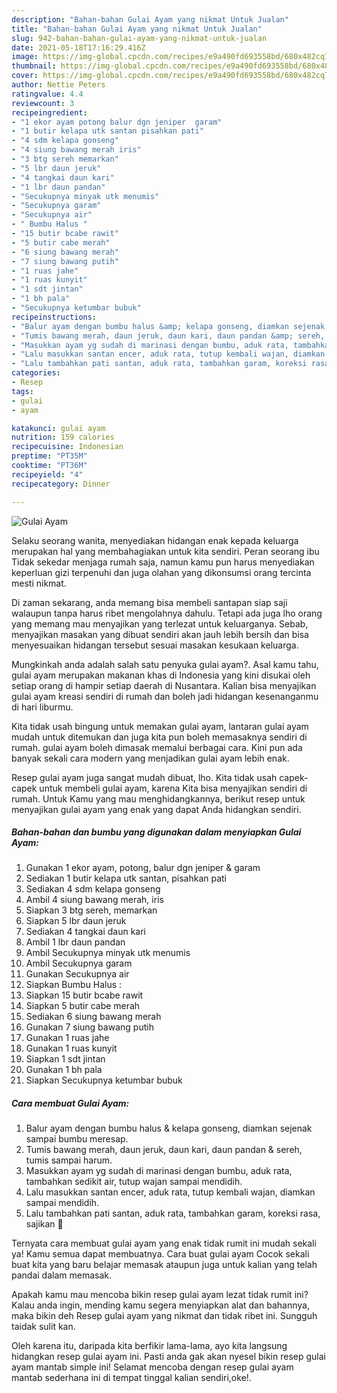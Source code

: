 ```yaml
---
description: "Bahan-bahan Gulai Ayam yang nikmat Untuk Jualan"
title: "Bahan-bahan Gulai Ayam yang nikmat Untuk Jualan"
slug: 942-bahan-bahan-gulai-ayam-yang-nikmat-untuk-jualan
date: 2021-05-18T17:16:29.416Z
image: https://img-global.cpcdn.com/recipes/e9a490fd693558bd/680x482cq70/gulai-ayam-foto-resep-utama.jpg
thumbnail: https://img-global.cpcdn.com/recipes/e9a490fd693558bd/680x482cq70/gulai-ayam-foto-resep-utama.jpg
cover: https://img-global.cpcdn.com/recipes/e9a490fd693558bd/680x482cq70/gulai-ayam-foto-resep-utama.jpg
author: Nettie Peters
ratingvalue: 4.4
reviewcount: 3
recipeingredient:
- "1 ekor ayam potong balur dgn jeniper  garam"
- "1 butir kelapa utk santan pisahkan pati"
- "4 sdm kelapa gonseng"
- "4 siung bawang merah iris"
- "3 btg sereh memarkan"
- "5 lbr daun jeruk"
- "4 tangkai daun kari"
- "1 lbr daun pandan"
- "Secukupnya minyak utk menumis"
- "Secukupnya garam"
- "Secukupnya air"
- " Bumbu Halus "
- "15 butir bcabe rawit"
- "5 butir cabe merah"
- "6 siung bawang merah"
- "7 siung bawang putih"
- "1 ruas jahe"
- "1 ruas kunyit"
- "1 sdt jintan"
- "1 bh pala"
- "Secukupnya ketumbar bubuk"
recipeinstructions:
- "Balur ayam dengan bumbu halus &amp; kelapa gonseng, diamkan sejenak sampai bumbu meresap."
- "Tumis bawang merah, daun jeruk, daun kari, daun pandan &amp; sereh, tumis sampai harum."
- "Masukkan ayam yg sudah di marinasi dengan bumbu, aduk rata, tambahkan sedikit air, tutup wajan sampai mendidih."
- "Lalu masukkan santan encer, aduk rata, tutup kembali wajan, diamkan sampai mendidih."
- "Lalu tambahkan pati santan, aduk rata, tambahkan garam, koreksi rasa, sajikan 🤤"
categories:
- Resep
tags:
- gulai
- ayam

katakunci: gulai ayam 
nutrition: 159 calories
recipecuisine: Indonesian
preptime: "PT35M"
cooktime: "PT36M"
recipeyield: "4"
recipecategory: Dinner

---
```



![Gulai Ayam](https://img-global.cpcdn.com/recipes/e9a490fd693558bd/680x482cq70/gulai-ayam-foto-resep-utama.jpg)

Selaku seorang wanita, menyediakan hidangan enak kepada keluarga merupakan hal yang membahagiakan untuk kita sendiri. Peran seorang ibu Tidak sekedar menjaga rumah saja, namun kamu pun harus menyediakan keperluan gizi terpenuhi dan juga olahan yang dikonsumsi orang tercinta mesti nikmat.

Di zaman  sekarang, anda memang bisa membeli santapan siap saji walaupun tanpa harus ribet mengolahnya dahulu. Tetapi ada juga lho orang yang memang mau menyajikan yang terlezat untuk keluarganya. Sebab, menyajikan masakan yang dibuat sendiri akan jauh lebih bersih dan bisa menyesuaikan hidangan tersebut sesuai masakan kesukaan keluarga. 



Mungkinkah anda adalah salah satu penyuka gulai ayam?. Asal kamu tahu, gulai ayam merupakan makanan khas di Indonesia yang kini disukai oleh setiap orang di hampir setiap daerah di Nusantara. Kalian bisa menyajikan gulai ayam kreasi sendiri di rumah dan boleh jadi hidangan kesenanganmu di hari liburmu.

Kita tidak usah bingung untuk memakan gulai ayam, lantaran gulai ayam mudah untuk ditemukan dan juga kita pun boleh memasaknya sendiri di rumah. gulai ayam boleh dimasak memalui berbagai cara. Kini pun ada banyak sekali cara modern yang menjadikan gulai ayam lebih enak.

Resep gulai ayam juga sangat mudah dibuat, lho. Kita tidak usah capek-capek untuk membeli gulai ayam, karena Kita bisa menyajikan sendiri di rumah. Untuk Kamu yang mau menghidangkannya, berikut resep untuk menyajikan gulai ayam yang enak yang dapat Anda hidangkan sendiri.

<!--inarticleads1-->

##### Bahan-bahan dan bumbu yang digunakan dalam menyiapkan Gulai Ayam:

1. Gunakan 1 ekor ayam, potong, balur dgn jeniper &amp; garam
1. Sediakan 1 butir kelapa utk santan, pisahkan pati
1. Sediakan 4 sdm kelapa gonseng
1. Ambil 4 siung bawang merah, iris
1. Siapkan 3 btg sereh, memarkan
1. Siapkan 5 lbr daun jeruk
1. Sediakan 4 tangkai daun kari
1. Ambil 1 lbr daun pandan
1. Ambil Secukupnya minyak utk menumis
1. Ambil Secukupnya garam
1. Gunakan Secukupnya air
1. Siapkan  Bumbu Halus :
1. Siapkan 15 butir bcabe rawit
1. Siapkan 5 butir cabe merah
1. Sediakan 6 siung bawang merah
1. Gunakan 7 siung bawang putih
1. Gunakan 1 ruas jahe
1. Gunakan 1 ruas kunyit
1. Siapkan 1 sdt jintan
1. Gunakan 1 bh pala
1. Siapkan Secukupnya ketumbar bubuk




<!--inarticleads2-->

##### Cara membuat Gulai Ayam:

1. Balur ayam dengan bumbu halus &amp; kelapa gonseng, diamkan sejenak sampai bumbu meresap.
1. Tumis bawang merah, daun jeruk, daun kari, daun pandan &amp; sereh, tumis sampai harum.
1. Masukkan ayam yg sudah di marinasi dengan bumbu, aduk rata, tambahkan sedikit air, tutup wajan sampai mendidih.
1. Lalu masukkan santan encer, aduk rata, tutup kembali wajan, diamkan sampai mendidih.
1. Lalu tambahkan pati santan, aduk rata, tambahkan garam, koreksi rasa, sajikan 🤤




Ternyata cara membuat gulai ayam yang enak tidak rumit ini mudah sekali ya! Kamu semua dapat membuatnya. Cara buat gulai ayam Cocok sekali buat kita yang baru belajar memasak ataupun juga untuk kalian yang telah pandai dalam memasak.

Apakah kamu mau mencoba bikin resep gulai ayam lezat tidak rumit ini? Kalau anda ingin, mending kamu segera menyiapkan alat dan bahannya, maka bikin deh Resep gulai ayam yang nikmat dan tidak ribet ini. Sungguh taidak sulit kan. 

Oleh karena itu, daripada kita berfikir lama-lama, ayo kita langsung hidangkan resep gulai ayam ini. Pasti anda gak akan nyesel bikin resep gulai ayam mantab simple ini! Selamat mencoba dengan resep gulai ayam mantab sederhana ini di tempat tinggal kalian sendiri,oke!.


